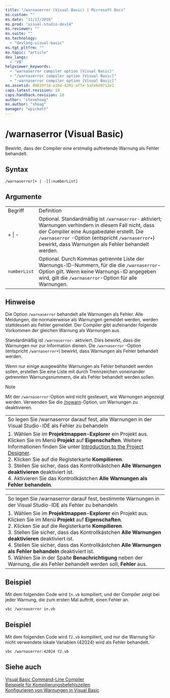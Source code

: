 ```yaml
---
title: "/warnaserror (Visual Basic) | Microsoft Docs"
ms.custom: ""
ms.date: "11/17/2016"
ms.prod: "visual-studio-dev14"
ms.reviewer: ""
ms.suite: ""
ms.technology: 
  - "devlang-visual-basic"
ms.tgt_pltfrm: ""
ms.topic: "article"
dev_langs: 
  - "VB"
helpviewer_keywords: 
  - "warnaserror compiler option [Visual Basic]"
  - "/warnaserror compiler option [Visual Basic]"
  - "-warnaserror compiler option [Visual Basic]"
ms.assetid: 49819f1d-a1bd-4201-affe-5afe6d9712e1
caps.latest.revision: 18
caps.handback.revision: 18
author: "stevehoag"
ms.author: "shoag"
manager: "wpickett"
---
```

# /warnaserror (Visual Basic)
Bewirkt, dass der Compiler eine erstmalig auftretende Warnung als Fehler behandelt.  
  
## Syntax  
  
```  
/warnaserror[+ | -][:numberList]  
```  
  
## Argumente  
  
|||  
|-|-|  
|Begriff|Definition|  
|\+ &#124; \-|Optional.  Standardmäßig ist `/warnaserror-` aktiviert; Warnungen verhindern in diesem Fall nicht, dass der Compiler eine Ausgabedatei erstellt.  Die `/warnaserror` \-Option \(entspricht `/warnaserror+`\) bewirkt, dass Warnungen als Fehler behandelt werden.|  
|`numberList`|Optional.  Durch Kommas getrennte Liste der Warnungs\-ID\-Nummern, für die die `/warnaserror`\-Option gilt.  Wenn keine Warnungs\-ID angegeben wird, gilt die `/warnaserror`\-Option für alle Warnungen.|  
  
## Hinweise  
 Die Option `/warnaserror` behandelt alle Warnungen als Fehler.  Alle Meldungen, die normalerweise als Warnungen gemeldet werden, werden stattdessen als Fehler gemeldet.  Der Compiler gibt aufeinander folgende Vorkommen der gleichen Warnung als Warnungen aus.  
  
 Standardmäßig ist `/warnaserror-` aktiviert. Dies bewirkt, dass die Warnungen nur zur Information dienen.  Die `/warnaserror` \-Option \(entspricht `/warnaserror+`\) bewirkt, dass Warnungen als Fehler behandelt werden.  
  
 Wenn nur einige ausgewählte Warnungen als Fehler behandelt werden sollen, erstellen Sie eine Liste mit durch Trennzeichen voneinander getrennten Warnungsnummern, die als Fehler behandelt werden sollen.  
  
> [!NOTE]
>  Mit der `/warnaserror`\-Option wird nicht gesteuert, wie Warnungen angezeigt werden.  Verwenden Sie die [\/nowarn](../../../visual-basic/reference/command-line-compiler/nowarn.md)\-Option, um Warnungen zu deaktivieren.  
  
||  
|-|  
|So legen Sie \/warnaserror darauf fest, alle Warnungen in der Visual Studio\-IDE als Fehler zu behandeln|  
|1.  Wählen Sie im **Projektmappen\-Explorer** ein Projekt aus.  Klicken Sie im Menü **Projekt** auf **Eigenschaften**.  Weitere Informationen finden Sie unter [Introduction to the Project Designer](http://msdn.microsoft.com/de-de/898dd854-c98d-430c-ba1b-a913ce3c73d7).<br />2.  Klicken Sie auf die Registerkarte **Kompilieren**.<br />3.  Stellen Sie sicher, dass das Kontrollkästchen **Alle Warnungen deaktivieren** deaktiviert ist.<br />4.  Aktivieren Sie das Kontrollkästchen **Alle Warnungen als Fehler behandeln**.|  
  
||  
|-|  
|So legen Sie \/warnaserror darauf fest, bestimmte Warnungen in der Visual Studio\-IDE als Fehler zu behandeln|  
|1.  Wählen Sie im **Projektmappen\-Explorer** ein Projekt aus.  Klicken Sie im Menü **Projekt** auf **Eigenschaften**.<br />2.  Klicken Sie auf die Registerkarte **Kompilieren**.<br />3.  Stellen Sie sicher, dass das Kontrollkästchen **Alle Warnungen deaktivieren** deaktiviert ist.<br />4.  Stellen Sie sicher, dass das Kontrollkästchen **Alle Warnungen als Fehler behandeln** deaktiviert ist.<br />5.  Wählen Sie in der Spalte **Benachrichtigung** neben der Warnung, die als Fehler behandelt werden soll, **Fehler** aus.|  
  
## Beispiel  
 Mit dem folgenden Code wird `In.vb` kompiliert, und der Compiler zeigt bei jeder Warnung, die zum ersten Mal auftritt, einen Fehler an.  
  
```  
vbc /warnaserror in.vb  
```  
  
## Beispiel  
 Mit dem folgenden Code wird `T2.vb` kompiliert, und nur die Warnung für nicht verwendete lokale Variablen \(42024\) wird als Fehler behandelt.  
  
```  
vbc /warnaserror:42024 t2.vb  
```  
  
## Siehe auch  
 [Visual Basic Command\-Line Compiler](../../../visual-basic/reference/command-line-compiler/index.md)   
 [Beispiele für Kompilierungsbefehlszeilen](../../../visual-basic/reference/command-line-compiler/sample-compilation-command-lines.md)   
 [Konfigurieren von Warnungen in Visual Basic](/visual-studio/ide/configuring-warnings-in-visual-basic)